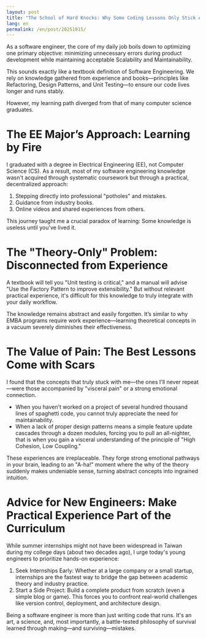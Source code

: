 ```yaml
---
layout: post
title: "The School of Hard Knocks: Why Some Coding Lessons Only Stick After You've Tripped"
lang: en
permalink: /en/post/20251015/
---
```

As a software engineer, the core of my daily job boils down to optimizing one primary objective: minimizing unnecessary errors during product development while maintaining acceptable Scalability and Maintainability.

This sounds exactly like a textbook definition of Software Engineering. We rely on knowledge gathered from experience and books—principles like Refactoring, Design Patterns, and Unit Testing—to ensure our code lives longer and runs stably.

However, my learning path diverged from that of many computer science graduates.

# The EE Major’s Approach: Learning by Fire

I graduated with a degree in Electrical Engineering (EE), not Computer Science (CS). As a result, most of my software engineering knowledge wasn't acquired through systematic coursework but through a practical, decentralized approach:

1. Stepping directly into professional "potholes" and mistakes.
2. Guidance from industry books.
3. Online videos and shared experiences from others.

This journey taught me a crucial paradox of learning: Some knowledge is useless until you've lived it.

# The "Theory-Only" Problem: Disconnected from Experience

A textbook will tell you "Unit testing is critical," and a manual will advise "Use the Factory Pattern to improve extensibility." But without relevant practical experience, it's difficult for this knowledge to truly integrate with your daily workflow.

The knowledge remains abstract and easily forgotten. It’s similar to why EMBA programs require work experience—learning theoretical concepts in a vacuum severely diminishes their effectiveness.

# The Value of Pain: The Best Lessons Come with Scars

I found that the concepts that truly stuck with me—the ones I'll never repeat—were those accompanied by "visceral pain" or a strong emotional connection.

* When you haven't worked on a project of several hundred thousand lines of spaghetti code, you cannot truly appreciate the need for maintainability.
* When a lack of proper design patterns means a simple feature update cascades through a dozen modules, forcing you to pull an all-nighter, that is when you gain a visceral understanding of the principle of "High Cohesion, Low Coupling."

These experiences are irreplaceable. They forge strong emotional pathways in your brain, leading to an "A-ha!" moment where the why of the theory suddenly makes undeniable sense, turning abstract concepts into ingrained intuition.

# Advice for New Engineers: Make Practical Experience Part of the Curriculum

While summer internships might not have been widespread in Taiwan during my college days (about two decades ago), I urge today's young engineers to prioritize hands-on experience:

1. Seek Internships Early: Whether at a large company or a small startup, internships are the fastest way to bridge the gap between academic theory and industry practice.
2. Start a Side Project: Build a complete product from scratch (even a simple blog or game). This forces you to confront real-world challenges like version control, deployment, and architecture design.

Being a software engineer is more than just writing code that runs. It's an art, a science, and, most importantly, a battle-tested philosophy of survival learned through making—and surviving—mistakes.

